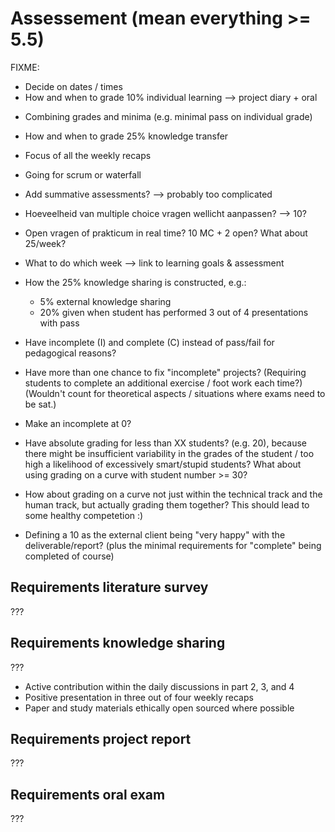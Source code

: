 # Assessement (mean everything >= 5.5)

FIXME:

- Decide on dates / times
- How and when to grade 10% individual learning --> project diary + oral
+ Combining grades and minima (e.g. minimal pass on individual grade)
- How and when to grade 25% knowledge transfer
- Focus of all the weekly recaps
- Going for scrum or waterfall
- Add summative assessments? --> probably too complicated
- Hoeveelheid van multiple choice vragen wellicht aanpassen? --> 10?
- Open vragen of prakticum in real time? 10 MC + 2 open? What about 25/week?

- What to do which week --> link to learning goals & assessment
- How the 25% knowledge sharing is constructed, e.g.:
  - 5% external knowledge sharing
  - 20% given when student has performed 3 out of 4 presentations with pass

- Have incomplete (I) and complete (C) instead of pass/fail for pedagogical reasons?
- Have more than one chance to fix "incomplete" projects? (Requiring students to complete an additional exercise / foot work each time?) (Wouldn't count for theoretical aspects / situations where exams need to be sat.)
- Make an incomplete at 0?

- Have absolute grading for less than XX students? (e.g. 20), because there might be insufficient variability in the grades of the student / too high a likelihood of excessively smart/stupid students? What about using grading on a curve with student number >= 30?
- How about grading on a curve not just within the technical track and the human track, but actually grading them together? This should lead to some healthy competetion :)

- Defining a 10 as the external client being "very happy" with the deliverable/report? (plus the minimal requirements for "complete" being completed of course)

## Requirements literature survey

???

## Requirements knowledge sharing

???

- Active contribution within the daily discussions in part 2, 3, and 4
- Positive presentation in three out of four weekly recaps
- Paper and study materials ethically open sourced where possible

## Requirements project report

???

## Requirements oral exam

???